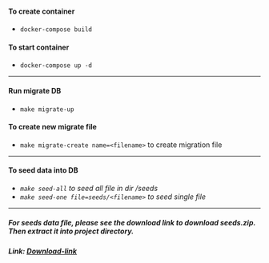 #### To create container  
- `docker-compose build`  
#### To start container  
- `docker-compose up -d`  
***
#### Run migrate DB  
- `make migrate-up`  
#### To create new migrate file  
- `make migrate-create name=<filename>` to create migration file  
***
#### To seed data into DB
- *`make seed-all` to seed all file in dir /seeds*  
- *`make seed-one file=seeds/<filename>` to seed single file*  
***
##### *For seeds data file, please see the download link to download seeds.zip. Then extract it into project directory.*  
##### Link: <u>[Download-link](https://drive.google.com/drive/folders/11cjKW-_cXPc4APblPQ3uszl2pzVCe3GB?usp=sharing)</u>